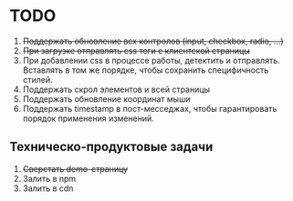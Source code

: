 # TODO

1. ~~Поддержать обновление всх контролов (input, checkbox, radio, ...)~~
2. ~~При загрузке отправлять css теги с клиентской страницы~~
3. При добавлении css в процессе работы, детектить и отправлять. Вставлять в том же порядке, чтобы сохранить специфичность стилей.
4. Поддержать скрол элементов и всей страницы
5. Поддержать обновление координат мыши
6. Поддержать timestamp в пост-месседжах, чтобы гарантировать порядок применения изменений.

## Техническо-продуктовые задачи
1. ~~Сверстать demo-страницу~~
1. Залить в npm 
2. Залить в cdn
